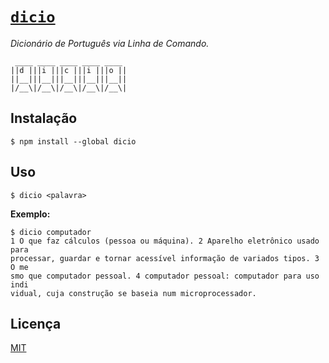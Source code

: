 # [`dicio`](http://npm.im/dicio)

*Dicionário de Português via Linha de Comando.*

```
 ____ ____ ____ ____ ____ 
||d |||i |||c |||i |||o ||
||__|||__|||__|||__|||__||
|/__\|/__\|/__\|/__\|/__\|
```

## Instalação

```
$ npm install --global dicio
```

## Uso

```
$ dicio <palavra>
```

 **Exemplo:**

```
$ dicio computador
1 O que faz cálculos (pessoa ou máquina). 2 Aparelho eletrônico usado para
processar, guardar e tornar acessível informação de variados tipos. 3 O me
smo que computador pessoal. 4 computador pessoal: computador para uso indi
vidual, cuja construção se baseia num microprocessador.
```

## Licença

[MIT](http://theuves.mit-license.org/)
